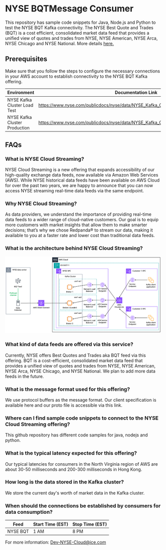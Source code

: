
# NYSE BQTMessage Consumer

This repository has sample code snippets for Java, Node.js and Python to test the NYSE BQT Kafka connectivity. The NYSE Best Quote and Trades (BQT) is a cost efficient, consolidated market data feed that provides a unified view of quotes and trades from NYSE, NYSE American, NYSE Arca, NYSE Chicago and NYSE National. More details [here.](https://www.nyse.com/market-data/real-time/nyse-bqt) 
 
## Prerequisites
Make sure that you follow the steps to configure the necessary connections in your AWS account to establish connectivity to the NYSE BQT Kafka offering.

| Environment                    | Documentation Link                                                                        |
|--------------------------------|-------------------------------------------------------------------------------------------|
| NYSE Kafka Cluster Load Test   | https://www.nyse.com/publicdocs/nyse/data/NYSE_Kafka_Cluster_Load_Test_Environment.pdf    |
| NYSE Kafka Cluster Production  | https://www.nyse.com/publicdocs/nyse/data/NYSE_Kafka_Cluster_Production_Environment.pdf   |

## FAQs

### What is NYSE Cloud Streaming?
NYSE Cloud Streaming is a new offering that expands accessibility of our high-quality exchange data feeds, now available via Amazon Web Services (AWS). While NYSE historical data feeds have been available on AWS Cloud for over the past two years, we are happy to announce that you can now access NYSE streaming real-time data feeds via the same endpoint.

### Why NYSE Cloud Streaming?
As data providers, we understand the importance of providing real-time data feeds to a wider range of cloud-native customers. Our goal is to equip more customers with market insights that allow them to make smarter decisions; that’s why we chose Redpanda® to stream our data, making it available to you at a faster rate and lower cost than traditional data feeds.

### What is the architecture behind NYSE Cloud Streaming?
![NYSE Cloud Streaming](https://github.com/ICE-NYSE/bqt-cloudstreaming/blob/main/assets/NYSE-Cloud-Streaming-architecture.png)

### What kind of data feeds are offered via this service?
Currently, NYSE offers Best Quotes and Trades aka BQT feed via this offering. BQT is a cost-efficient, consolidated market data feed that provides a unified view of quotes and trades from NYSE, NYSE American, NYSE Arca, NYSE Chicago, and NYSE National. We plan to add more data feeds in the future.

### What is the message format used for this offering?
We use protocol buffers as the message format. Our client specification is available here and our proto file is accessible via this link.

### Where can I find sample code snippets to connect to the NYSE Cloud Streaming offering?
This github repository has different code samples for java, nodejs and python.

### What is the typical latency expected for this offering?
Our typical latencies for consumers in the North Virginia region of AWS are about 30-50 milliseconds and 200-300 milliseconds in Hong Kong.

### How long is the data stored in the Kafka cluster?
We store the current day's worth of market data in the Kafka cluster.

### When should the connections be established by consumers for data consumption?
| Feed     | Start Time (EST) | Stop Time (EST) |
|----------|------------------|-----------------|
| NYSE BQT | 1 AM             | 8 PM            |


For more information: <Dev-NYSE-Cloud@ice.com>
